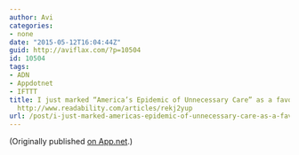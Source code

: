 ```yaml
---
author: Avi
categories:
- none
date: "2015-05-12T16:04:44Z"
guid: http://aviflax.com/?p=10504
id: 10504
tags:
- ADN
- Appdotnet
- IFTTT
title: I just marked “America’s Epidemic of Unnecessary Care” as a favorite in Readability.
  http://www.readability.com/articles/rekj2yup
url: /post/i-just-marked-americas-epidemic-of-unnecessary-care-as-a-favorite-in-readability-httpwww-readability-comarticlesrekj2yup/
---
```

(Originally published [on App.net](http://alpha.app.net/aviflax/post/59475470).)